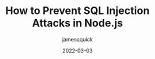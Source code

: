 ---
author: jamesqquick
date: 2022-03-03
permalink: false
publisher: planetscaledata
tags:
  - nodejs
  - databases
  - security
  - sql
target_url: https://planetscale.com/blog/how-to-prevent-sql-injection-attacks-in-node-js
title: How to Prevent SQL Injection Attacks in Node.js
---
